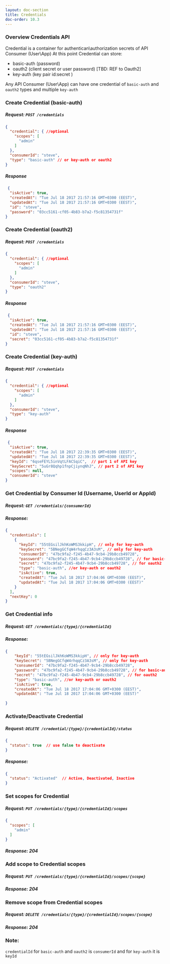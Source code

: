 ```yaml
---
layout: doc-section
title: Credentials
doc-order: 10.3
---
```


### Overview Credentials API
Credential is a container for authentican\authorization secrets of API Consumer (User\App)
At this point Credential can store:
- basic-auth (password)
- oauth2 (client secret or user password) [TBD: REF to Oauth2]
- key-auth (key pair id:secret )

Any API Consumer (User\App) can have one credential of `basic-auth` and `oauth2` types and multiple `key-auth`

### Create Credential (basic-auth)
##### Request: `POST /credentials`
```json
{
  "credential": { //optional
    "scopes": [
      "admin"
    ]
  },
  "consumerId": "steve",
  "type": "basic-auth" // or key-auth or oauth2
}
```
##### Response 
```json
 {
  "isActive": true,
  "createdAt": "Tue Jul 18 2017 21:57:16 GMT+0300 (EEST)",
  "updatedAt": "Tue Jul 18 2017 21:57:16 GMT+0300 (EEST)",
  "id": "steve",
  "password": "03cc5161-cf05-4b83-b7a2-f5c81354731f"
}
```

### Create Credential (oauth2)
##### Request: `POST /credentials`
```json
{
  "credential": { //optional
    "scopes": [
      "admin"
    ]
  },
  "consumerId": "steve",
  "type": "oauth2" 
}
```
##### Response 
```json
 {
  "isActive": true,
  "createdAt": "Tue Jul 18 2017 21:57:16 GMT+0300 (EEST)",
  "updatedAt": "Tue Jul 18 2017 21:57:16 GMT+0300 (EEST)",
  "id": "steve",
  "secret": "03cc5161-cf05-4b83-b7a2-f5c81354731f"
}
```

### Create Credential (key-auth)
##### Request: `POST /credentials`
```json
{
  "credential": { //optional
    "scopes": [
      "admin"
    ]
  },
  "consumerId": "steve",
  "type": "key-auth" 
}
```
##### Response 
```json
 {
  "isActive": true,
  "createdAt": "Tue Jul 18 2017 22:39:35 GMT+0300 (EEST)",
  "updatedAt": "Tue Jul 18 2017 22:39:35 GMT+0300 (EEST)",
  "keyId": "6qseFEYL5inVqtLFACSqiC",  // part 1 of API key
  "keySecret": "5uGr8Qqhp1fnpCjiynqNhJ", // part 2 of API key
  "scopes": null,
  "consumerId": "steve"
}
```

### Get Credential by Consumer Id (Username, UserId or AppId)
##### Request: `GET /credentials/{consumerId}`

##### Response:
```json
{
  "credentials": [
    {
      "keyId": "55tEGsilJkhKoWMS3kkipH", // only for key-auth 
      "keySecret": "5BNegGCfqW4rhqqCz3A3sM", // only for key-auth
      "consumerId": "47bc9fa2-f245-4b47-9cb4-29b8ccb49728",
      "password": "47bc9fa2-f245-4b47-9cb4-29b8ccb49728", // for basic-auth
      "secret": "47bc9fa2-f245-4b47-9cb4-29b8ccb49728", // for oauth2
      "type": "basic-auth", //or key-auth or oauth2
      "isActive": true,
      "createdAt": "Tue Jul 18 2017 17:04:06 GMT+0300 (EEST)",
      "updatedAt": "Tue Jul 18 2017 17:04:06 GMT+0300 (EEST)"
    }
  ],
  "nextKey": 0
}
```

### Get Credential info 
##### Request: `GET /credentials/{type}/{credentialId}`

##### Response:
```json
{
    "keyId": "55tEGsilJkhKoWMS3kkipH", // only for key-auth 
    "keySecret": "5BNegGCfqW4rhqqCz3A3sM", // only for key-auth
    "consumerId": "47bc9fa2-f245-4b47-9cb4-29b8ccb49728",
    "password": "47bc9fa2-f245-4b47-9cb4-29b8ccb49728", // for basic-auth
    "secret": "47bc9fa2-f245-4b47-9cb4-29b8ccb49728", // for oauth2
    "type": "basic-auth", //or key-auth or oauth2
    "isActive": true,
    "createdAt": "Tue Jul 18 2017 17:04:06 GMT+0300 (EEST)",
    "updatedAt": "Tue Jul 18 2017 17:04:06 GMT+0300 (EEST)"
    
}
```

### Activate/Deactivate Credential
##### Request: `DELETE /credential/{type}/{credentialId}/status`
```json
{
  "status": true  // use false to deactivate
}  
```

##### Response:
```json
{
  "status": "Activated"  // Active, Deactivated, Inactive
}
```


### Set scopes for Credential 
##### Request: `PUT /credentials/{type}/{credentialId}/scopes`
```json
{
  "scopes": [
    "admin"
  ] 
}
```
##### Response: 204

### Add scope to Credential scopes 
##### Request: `PUT /credentials/{type}/{credentialId}/scopes/{scope}`
##### Response: 204

### Remove scope from Credential scopes 
##### Request: `DELETE /credentials/{type}/{credentialId}/scopes/{scope}`
##### Response: 204

### Note: 
`credentialId` for `basic-auth` and `oauth2` is `consumerId` and for `key-auth` it is `keyId`
